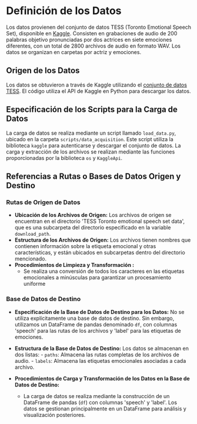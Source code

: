 ﻿
# Definición de los Datos

Los datos provienen del conjunto de datos TESS (Toronto Emotional Speech Set), disponible en [Kaggle](https://www.kaggle.com/datasets/ejlok1/toronto-emotional-speech-set-tess). Consisten en grabaciones de audio de 200 palabras objetivo pronunciadas por dos actrices en siete emociones diferentes, con un total de 2800 archivos de audio en formato WAV. Los datos se organizan en carpetas por actriz y emociones.

## Origen de los Datos

Los datos se obtuvieron a través de Kaggle utilizando el [conjunto de datos TESS](https://www.kaggle.com/datasets/ejlok1/toronto-emotional-speech-set-tess). El código utiliza el API de Kaggle en Python para descargar los datos.

## Especificación de los Scripts para la Carga de Datos

La carga de datos se realiza mediante un script llamado `load_data.py`, ubicado en la carpeta `scripts/data_acquisition`. Este script utiliza la biblioteca `kaggle` para autenticarse y descargar el conjunto de datos. La carga y extracción de los archivos se realizan mediante las funciones proporcionadas por la biblioteca `os` y `KaggleApi`.

## Referencias a Rutas o Bases de Datos Origen y Destino

### Rutas de Origen de Datos

  - **Ubicación de los Archivos de Origen:** Los archivos de origen se encuentran en el directorio 'TESS Toronto emotional speech set data', que es una subcarpeta del directorio especificado en la variable `download_path`.
  - **Estructura de los Archivos de Origen:** Los archivos tienen nombres que contienen información sobre la etiqueta emocional y otras características, y están ubicados en subcarpetas dentro del directorio mencionado.
  -  **Procedimientos de Limpieza y Transformación :** 
	  - Se realiza una conversión de todos los caracteres en las etiquetas emocionales a minúsculas para garantizar un procesamiento uniforme

### Base de Datos de Destino

  - **Especificación de la Base de Datos de Destino para los Datos:** No se utiliza explícitamente una base de datos de destino. Sin embargo, utilizamos un DataFrame de pandas denominado `df`, con columnas 'speech' para las rutas de los archivos y 'label' para las etiquetas de emociones. 

- **Estructura de la Base de Datos de Destino:** Los datos se almacenan en dos listas:
	  - `paths`: Almacena las rutas completas de los archivos de audio.
	  - `labels`: Almacena las etiquetas emocionales asociadas a cada archivo.

- **Procedimientos de Carga y Transformación de los Datos en la Base de Datos de Destino:** 
  - La carga de datos se realiza mediante la construcción de un DataFrame de pandas (`df`) con columnas 'speech' y 'label'. Los datos se gestionan principalmente en un DataFrame para análisis y visualización posteriores.





